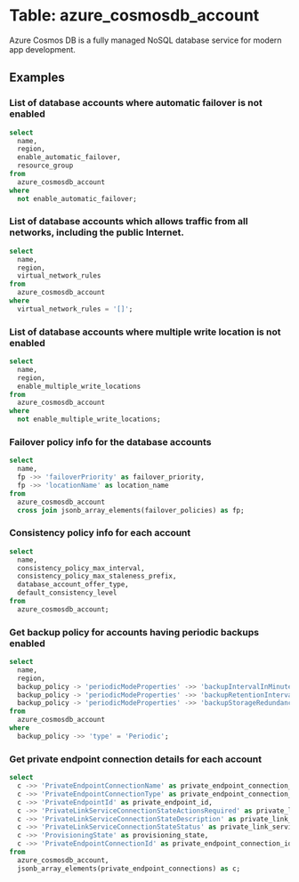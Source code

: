 # Table: azure_cosmosdb_account

Azure Cosmos DB is a fully managed NoSQL database service for modern app development.

## Examples

### List of database accounts where automatic failover is not enabled

```sql
select
  name,
  region,
  enable_automatic_failover,
  resource_group
from
  azure_cosmosdb_account
where
  not enable_automatic_failover;
```

### List of database accounts which allows traffic from all networks, including the public Internet.

```sql
select
  name,
  region,
  virtual_network_rules
from
  azure_cosmosdb_account
where
  virtual_network_rules = '[]';
```

### List of database accounts where multiple write location is not enabled

```sql
select
  name,
  region,
  enable_multiple_write_locations
from
  azure_cosmosdb_account
where
  not enable_multiple_write_locations;
```

### Failover policy info for the database accounts

```sql
select
  name,
  fp ->> 'failoverPriority' as failover_priority,
  fp ->> 'locationName' as location_name
from
  azure_cosmosdb_account
  cross join jsonb_array_elements(failover_policies) as fp;
```

### Consistency policy info for each account

```sql
select
  name,
  consistency_policy_max_interval,
  consistency_policy_max_staleness_prefix,
  database_account_offer_type,
  default_consistency_level
from
  azure_cosmosdb_account;
```

### Get backup policy for accounts having periodic backups enabled

```sql
select
  name,
  region,
  backup_policy -> 'periodicModeProperties' ->> 'backupIntervalInMinutes' as backup_interval_mins,
  backup_policy -> 'periodicModeProperties' ->> 'backupRetentionIntervalInHours' as backup_retention_interval_hrs,
  backup_policy -> 'periodicModeProperties' ->> 'backupStorageRedundancy' as backup_storage_redundancy
from
  azure_cosmosdb_account
where
  backup_policy ->> 'type' = 'Periodic';
```

### Get private endpoint connection details for each account

```sql
select
  c ->> 'PrivateEndpointConnectionName' as private_endpoint_connection_name,
  c ->> 'PrivateEndpointConnectionType' as private_endpoint_connection_type,
  c ->> 'PrivateEndpointId' as private_endpoint_id,
  c ->> 'PrivateLinkServiceConnectionStateActionsRequired' as private_link_service_connection_state_actions_required,
  c ->> 'PrivateLinkServiceConnectionStateDescription' as private_link_service_connection_state_description,
  c ->> 'PrivateLinkServiceConnectionStateStatus' as private_link_service_connection_state_status,
  c ->> 'ProvisioningState' as provisioning_state,
  c ->> 'PrivateEndpointConnectionId' as private_endpoint_connection_id
from
  azure_cosmosdb_account,
  jsonb_array_elements(private_endpoint_connections) as c;
```
